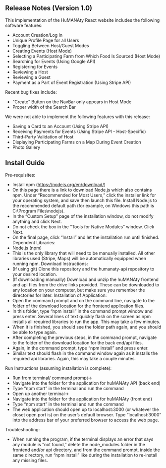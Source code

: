 ## Release Notes (Version 1.0)
This implementation of the HuMANAty React website includes the following software features:<br />
  * Account Creation/Log In <br />
  * Unique Profile Page for all Users <br />
  * Toggling Between Host/Guest Modes <br />
  * Creating Events (Host Mode) <br />
  * Selecting a Participating Farm from Which Food Is Sourced (Host Mode)
  * Searching for Events (Using Google API) <br />
  * Registering for Events <br />
  * Reviewing a Host <br />
  * Reviewing a Guest <br />
  * Payment as a Part of Event Registration (Using Stripe API) <br />
  
Recent bug fixes include:
  * "Create" Button on the NavBar only appears in Host Mode
  * Proper width of the Search Bar

We were not able to implement the following features with this release:<br />
  * Saving a Card to an Account (Using Stripe API)
  * Receiving Payments for Events (Using Stripe API - Host-Specific)
  * Third-Party Validation of Host
  * Displaying Participating Farms on a Map During Event Creation
  * Photo Gallery
## Install Guide  
Pre-requisites: <br />
* Install npm (https://nodejs.org/en/download/) 
* On this page there is a link to download Node.js which also contains npm. Under “Recommended for Most Users,” click the installer link for your operating system, and save then launch this file. Install Node.js to the recommended default  path (for example, on Windows this path is C:\Program Files\nodejs). 
* In the “Custom Setup” page of the installation window, do not modify anything and click Next.
* Do not check the box in the “Tools for Native Modules” window. Click Next.
* On the final page, click “Install” and let the installation run until finished.
Dependent Libraries: <br />
* Node.js (npm)
* This is the only library that will need to be manually installed. All other libraries used (Stripe, Maps) will be automatically equipped when running npm. 
Download Instructions: <br />
* (If using git) Clone this repository and the humanaty-api repository to your desired location.
* (If downloading manually) Download and unzip the huMANAty frontend and api files from the drive links provided. These can be downloaded to any location on your computer, but make sure you remember the directories for later. 
Installation of Application: <br />
* Open the command prompt and on the command line, navigate to the folder of the download location for the frontend application files.
* In this folder, type “npm install” in the command prompt window and press enter.  Several lines of text quickly flash on the screen as    npm installs all required libraries to run the app. This may take a few minutes.
* When it is finished, you should see the folder path again, and you should be able to type again.
* After completing the previous steps, in the command prompt, navigate to the folder of the download location for the back end/api files.
* Again, in the command prompt, type “npm install” and press enter.
* Similar text should flash in the command window again as it installs the required api libraries. Again, this may take a couple minutes.

Run Instructions (assuming installation is complete): <br/>
* Run from terminal/ command prompt→
* Navigate into the folder for the application for huMANAty API (back end) 
* Type “npm start” in the terminal and run the command
* Open up another terminal→ 
* Navigate into the folder for the application for huMANAty (front end) 
* Type “npm start” in the terminal and run the command
* The web application should open up to localhost:3000 (or whatever the closet open port is) on the user’s default browser. Type “localhost:3000” into the address bar of your preferred browser to access the web page.

Troubleshooting: <br /> 
* When running the program, if the terminal displays an error that says any module is “not found,”  delete the node_modules folder in the frontend and/or api directory, and from the command prompt, inside the same directory, run “npm install” like during the installation to re-install any missing files.

